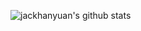 ![jackhanyuan's github stats](https://github-readme-stats.vercel.app/api?username=jackhanyuan&show_icons=true&icon_color=0078e7&title_color=0078e7)

<!--### Hi there 👋


**jackhanyuan/aboutme** is a ✨ _special_ ✨ repository because its `README.md` (this file) appears on your GitHub profile.

Here are some ideas to get you started:

- 🔭 I’m currently working on ...
- 🌱 I’m currently learning ...
- 👯 I’m looking to collaborate on ...
- 🤔 I’m looking for help with ...
- 💬 Ask me about ...
- 📫 How to reach me: ...
- 😄 Pronouns: ...
- ⚡ Fun fact: ...
-->
